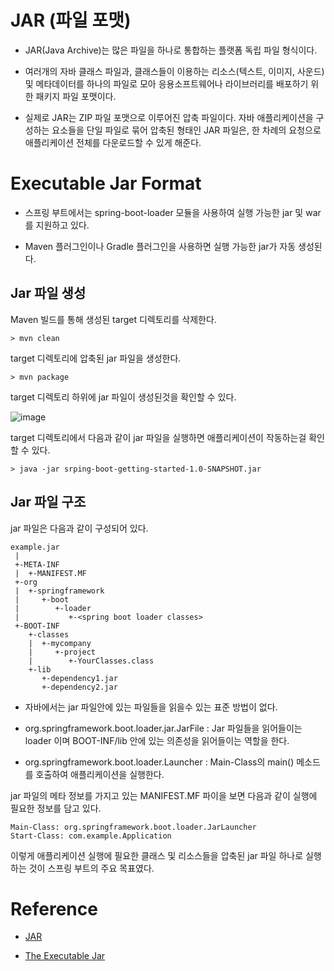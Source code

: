 # JAR (파일 포맷)

- JAR(Java Archive)는 많은 파일을 하나로 통합하는 플랫폼 독립 파일 형식이다.

- 여러개의 자바 클래스 파일과, 클래스들이 이용하는 리소스(텍스트, 이미지, 사운드) 및 메타데이터를 하나의 파일로 모아 응용소프트웨어나 라이브러리를 배포하기 위한 패키지 파일 포맷이다.

- 실제로 JAR는 ZIP 파일 포맷으로 이루어진 압축 파일이다. 자바 애플리케이션을 구성하는 요소들을 단일 파일로 묶어 압축된 형태인 JAR 파일은, 한 차례의 요청으로 애플리케이션 전체를 다운로드할 수 있게 해준다.

# Executable Jar Format

- 스프링 부트에서는 spring-boot-loader 모듈을 사용하여 실행 가능한 jar 및 war를 지원하고 있다. 

- Maven 플러그인이나 Gradle 플러그인을 사용하면 실행 가능한 jar가 자동 생성된다.

## Jar 파일 생성

Maven 빌드를 통해 생성된 target 디렉토리를 삭제한다.

```
> mvn clean
```

target 디렉토리에 압축된 jar 파일을 생성한다.

```
> mvn package
```

target 디렉토리 하위에 jar 파일이 생성된것을 확인할 수 있다.

![image](https://user-images.githubusercontent.com/45548349/120434649-b4855300-c3b7-11eb-9d2e-b04557e18f63.png)


target 디렉토리에서 다음과 같이 jar 파일을 실행하면 애플리케이션이 작동하는걸 확인할 수 있다.

```
> java -jar srping-boot-getting-started-1.0-SNAPSHOT.jar
```

## Jar 파일 구조

jar 파일은 다음과 같이 구성되어 있다.

```
example.jar
 |
 +-META-INF
 |  +-MANIFEST.MF
 +-org
 |  +-springframework
 |     +-boot
 |        +-loader
 |           +-<spring boot loader classes>
 +-BOOT-INF
    +-classes
    |  +-mycompany
    |     +-project
    |        +-YourClasses.class
    +-lib
       +-dependency1.jar
       +-dependency2.jar
```

- 자바에서는 jar 파일안에 있는 파일들을 읽을수 있는 표준 방법이 없다.

- org.springframework.boot.loader.jar.JarFile : Jar 파일들을 읽어들이는 loader 이며 BOOT-INF/lib 안에 있는 의존성을 읽어들이는 역할을 한다.

- org.springframework.boot.loader.Launcher : Main-Class의 main() 메소드를 호출하여 애플리케이션을 실행한다.

jar 파일의 메타 정보를 가지고 있는 MANIFEST.MF 파이을 보면 다음과 같이 실행에 필요한 정보를 담고 있다.

```
Main-Class: org.springframework.boot.loader.JarLauncher
Start-Class: com.example.Application
```

이렇게 애플리케이션 실행에 필요한 클래스 및 리소스들을 압축된 jar 파일 하나로 실행하는 것이 스프링 부트의 주요 목표였다.

# Reference
- [JAR](https://ko.wikipedia.org/wiki/JAR_(%ED%8C%8C%EC%9D%BC_%ED%8F%AC%EB%A7%B7)#cite_note-3)

- [The Executable Jar](https://docs.spring.io/spring-boot/docs/2.2.4.RELEASE/reference/html/appendix-executable-jar-format.html#executable-jar)